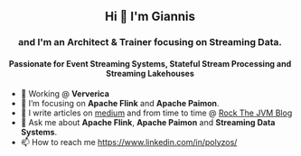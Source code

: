 ## <p align="center">Hi 👋 I'm Giannis</p>

### <p align="center">and I'm an Architect & Trainer focusing on Streaming Data.</p>
#### <p align="center">Passionate for Event Streaming Systems, Stateful Stream Processing and Streaming Lakehouses </p>


- 🔭 Working @ **Ververica**
- 🌱 I’m focusing on **Apache Flink** and **Apache Paimon**.
- 📝 I write articles on [medium](https://medium.com/@ipolyzos_) and from time to time @ [Rock The JVM Blog](https://blog.rockthejvm.com/?_ga=2.239453445.762029918.1671272111-177328410.1670416781)
- 💬 Ask me about **Apache Flink**, **Apache Paimon** and **Streaming Data Systems**.
- 📫 How to reach me https://www.linkedin.com/in/polyzos/




